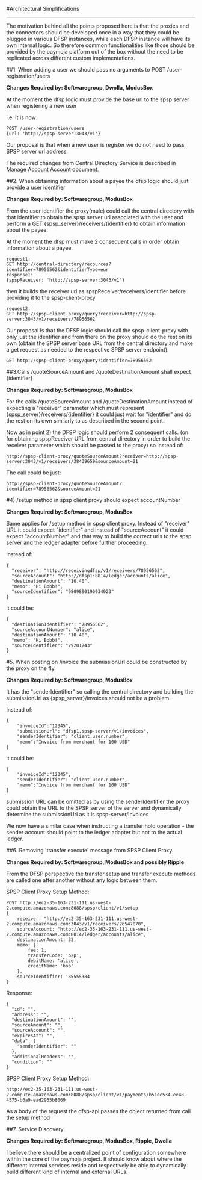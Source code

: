 
#Architectural Simplifications

-----


The motivation behind all the points proposed here is that the proxies and the connectors should be developed once in a way that they could be plugged in various DFSP instances, while each DFSP instance will have its own internal logic. So therefore common functionalities like those should be provided by the paymoja platform out of the box without the need to be replicated across different custom implementations.


##1. When adding a user we should pass no arguments to POST /user-registration/users

**Changes Required by: Softwaregroup, Dwolla, ModusBox**

At the moment the dfsp logic must provide the base url to the spsp server when registering a new user

i.e. It is now:

    POST /user-registration/users
    {url: 'http://spsp-server:3043/v1'}

Our proposal is that when a new user is register we do not need to pass SPSP server url address.

The required changes from Central Directory Service is described in [Manage Account Account](https://github.com/LevelOneProject/Docs/tree/master/DFSP/ManageAcccoutHolders) document.

  
##2. When obtaining information about a payee the dfsp logic should just provide a user identifier

**Changes Required by: Softwaregroup, ModusBox**

From the user identifier the proxy(mule) could call the central directory with that identifier to obtain the spsp server url associated with the user and perform a GET  {spsp_server}/receivers/{identifier} to obtain information about the payee.


At the moment the dfsp must make 2 consequent calls in order obtain information about a payee.

    request1:
    GET http://central-directory/recources?identifier=78956562&identifierType=eur
    response1:
    {spspReceiver: 'http://spsp-server:3043/v1'}

then it builds the receiver url as spspReceiver/receivers/identifier before providing it to the spsp-client-proxy

    request2:
    GET http://spsp-client-proxy/query?receiver=http://spsp-server:3043/v1/receivers/78956562


Our proposal is that the DFSP logic should call the spsp-client-proxy with only just the identifier and from there on the proxy should do the rest on its own (obtain the SPSP server base URL from the central directory and make a get request as needed to the respective SPSP server endpoint).

    GET http://spsp-client-proxy/query?identifier=78956562


 
##3.Calls  /quoteSourceAmount and /quoteDestinationAmount shall expect {identifier}


**Changes Required by: Softwaregroup, ModusBox**

For the calls /quoteSourceAmount and /quoteDestinationAmount instead of expecting a "receiver" parameter which must represent {spsp_server}/receivers/{identifier} it could just wait for "identifier" and do the rest on its own similarly to as described in the second point.

Now as in point 2) the DFSP logic should perform 2 consequent calls. (on for obtaining spspReceiver URL from central directory in order to build the receiver parameter which should be passed to the proxy)
so instead of:

    http://spsp-client-proxy/quoteSourceAmount?receiver=http://spsp-server:3043/v1/receivers/38439659&sourceAmount=21

The call could be just:  


    http://spsp-client-proxy/quoteSourceAmount?identifier=78956562&sourceAmount=21

 
#4) /setup method in spsp client proxy should expect accountNumber

**Changes Required by: Softwaregroup, ModusBox**

Same applies for /setup method in spsp client proxy. Instead of "receiver" URL it could expect "identifier" and instead of "sourceAccount" it could expect "accountNumber" and that way to build the correct urls to the spsp server and the ledger adapter before further proceeding.

instead of:

    {
      "receiver": "http://receivingdfsp/v1/receivers/78956562",
      "sourceAccount": "http://dfsp1:8014/ledger/accounts/alice",
      "destinationAmount": "10.40",
      "memo": "Hi Bobb!",
      "sourceIdentifier": "9809890190934023"
    }
    

it could be:

    {
      "destinationIdentifier": "78956562",
      "sourceAccountNumber": "alice",
      "destinationAmount": "10.40",
      "memo": "Hi Bobb!",
      "sourceIdentifier": "29201743"
    }
    

#5. When posting on /invoice the submissionUrl could be constructed by the proxy on the fly.

**Changes Required by: Softwaregroup, ModusBox**

It has the "senderIdentifier" so calling the central directory and building the submissionUrl as {spsp_server}/invoices should not be a problem.

Instead of:

    {
	    "invoiceId":"12345",
	    "submissionUrl": "dfsp1.spsp-server/v1/invoices",
	    "senderIdentifier": "client.user.number",
	    "memo":"Invoice from merchant for 100 USD" 
    }

it could be:

    {
	    "invoiceId":"12345",
	    "senderIdentifier": "client.user.number",
	    "memo":"Invoice from merchant for 100 USD" 
    } 
    
submission URL can be omitted as by using the senderIdentifier the proxy could obtain the URL to the SPSP server of the server and dynamically determine the submissionUrl as it is spsp-server/invoices

We now have a similar case when instructing a transfer hold operation - the sender account should point to the ledger adapter but not to the actual ledger.


##6. Removing 'transfer execute' message from SPSP Client Proxy. 

**Changes Required by: Softwaregroup, ModusBox and  possibly Ripple**

From the DFSP perspective the transfer setup and transfer execute methods are called one after another without any logic between them. 

SPSP Client Proxy Setup Method:

	POST http://ec2-35-163-231-111.us-west-2.compute.amazonaws.com:8088/spsp/client/v1/setup
	{
		receiver: "http://ec2-35-163-231-111.us-west-2.compute.amazonaws.com:3043/v1/receivers/26547070",
		sourceAccount: "http://ec2-35-163-231-111.us-west-2.compute.amazonaws.com:8014/ledger/accounts/alice",
		destinationAmount: 33,
		memo: {
			fee: 1,
			transferCode: 'p2p',
			debitName: 'alice',
			creditName: 'bob'
		},
		sourceIdentifier: '85555384'
	}

Response:

	{
	  "id": "",
	  "address": "",
	  "destinationAmount": "",
	  "sourceAmount": "",
	  "sourceAccount": "",
	  "expiresAt": "",
	  "data": {
	    "senderIdentifier": ""
	  },
	  "additionalHeaders": "",
	  "condition": ""
	}

SPSP Client Proxy Setup Method:


    http://ec2-35-163-231-111.us-west-2.compute.amazonaws.com:8088/spsp/client/v1/payments/b51ec534-ee48-4575-b6a9-ead2955b8069

As a body of the request the dfsp-api passes the object returned from call the setup method

##7. Service Discovery

**Changes Required by: Softwaregroup, ModusBox, Ripple, Dwolla**

I believe there should be a centralized point of configuration somewhere within the core of the paymoja project. It should know about where the different internal services reside and respectively be able to dynamically build different kind of internal and external URLs. 

